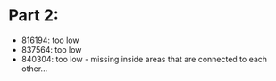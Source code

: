 # Part 2:

- 816194: too low
- 837564: too low
- 840304: too low - missing inside areas that are connected to each other...
